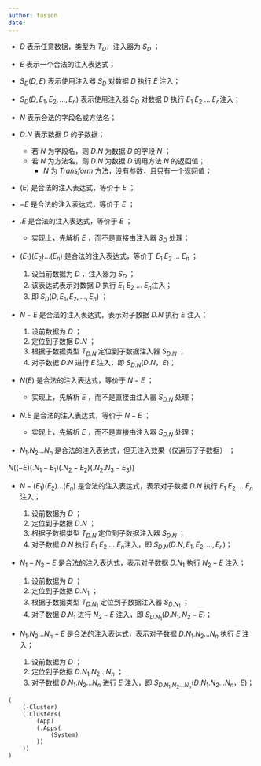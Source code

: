 ```yaml
---
author: fasion
date:
---
```


- $D$ 表示任意数据，类型为 $T_D$，注入器为 $S_D$ ；
- $E$ 表示一个合法的注入表达式；
- $S_D(D, E)$ 表示使用注入器 $S_D$ 对数据 $D$ 执行 $E$ 注入；
- $S_D(D, E_1, E_2, …, E_n)$ 表示使用注入器 $S_D$ 对数据 $D$ 执行 $E_1$  $E_2$ … $E_n$注入；
- $N$ 表示合法的字段名或方法名；
- $D.N$ 表示数据 $D$ 的子数据；
  - 若 $N$ 为字段名，则 $D.N$ 为数据 $D$ 的字段 $N$ ；
  - 若 $N$ 为方法名，则 $D.N$ 为数据 $D$ 调用方法 $N$ 的返回值；
    - $N$ 为 *Transform* 方法，没有参数，且只有一个返回值；

- $(E)$ 是合法的注入表达式，等价于 $E$ ；
- $-E$ 是合法的注入表达式，等价于 $E$ ；
- $.E$ 是合法的注入表达式，等价于 $E$ ；
  - 实现上，先解析 $E$ ，而不是直接由注入器 $S_D$ 处理；
- $(E_1)(E_2)…(E_n)$ 是合法的注入表达式，等价于  $E_1$  $E_2$ … $E_n$ ；
  1. 设当前数据为 $D$ ，注入器为 $S_D$ ；
  2. 该表达式表示对数据 $D$ 执行 $E_1$  $E_2$ … $E_n$注入；
  3. 即 $S_D(D, E_1, E_2, …, E_n)$ ；

- $N-E$ 是合法的注入表达式，表示对子数据 $D.N$ 执行 $E$ 注入；
  1. 设前数据为 $D$ ；
  2. 定位到子数据 $D.N$ ；
  3. 根据子数据类型 $T_{D.N}$ 定位到子数据注入器 $S_{D.N}$ ；
  4. 对子数据 $D.N$ 进行 $E$ 注入，即 $S_{D.N}(D.N，E)$；
- $N(E)$ 是合法的注入表达式，等价于 $N-E$ ；
  - 实现上，先解析 $E$ ，而不是直接由注入器 $S_{D.N}$ 处理；

- $N.E$ 是合法的注入表达式，等价于 $N-E$ ；
  - 实现上，先解析 $E$ ，而不是直接由注入器 $S_{D.N}$ 处理；
- $N_1.N_2...N_n$ 是合法的注入表达式，但无注入效果（仅遍历了子数据） ；



$N((-E)(.N_1-E_1)(.N_2-E_2)(.N_2.N_3-E_3))$



- $N-(E_1)(E_2)…(E_n)$ 是合法的注入表达式，表示对子数据 $D.N$ 执行 $E_1$  $E_2$ … $E_n$注入；
  1. 设前数据为 $D$ ；
  2. 定位到子数据 $D.N$ ；
  3. 根据子数据类型 $T_{D.N}$ 定位到子数据注入器 $S_{D.N}$ ；
  4. 对子数据 $D.N$ 执行 $E_1$  $E_2$ … $E_n$注入，即  $S_{D.N}(D.N, E_1, E_2, …, E_n)$；
- $N_1-N_2-E$ 是合法的注入表达式，表示对子数据 $D.N_1$ 执行 $N_2-E$ 注入；
  1. 设前数据为 $D$ ；
  2. 定位到子数据 $D.N_1$ ；
  3. 根据子数据类型 $T_{D.N_1}$ 定位到子数据注入器 $S_{D.N_1}$ ；
  4. 对子数据 $D.N_1$ 进行 $N_2-E$ 注入，即 $S_{D.N_1}(D.N_1, N_2-E)$；

- $N_1.N_2...N_n-E$ 是合法的注入表达式，表示对子数据 $D.N_1.N_2...N_n$ 执行 $E$ 注入；
  1. 设前数据为 $D$ ；
  2. 定位到子数据 $D.N_1.N_2…N_n$ ；
  3. 对子数据 $D.N_1.N_2...N_n$ 进行 $E$ 注入，即 $S_{D.N_1.N_2...N_n}(D.N_1.N_2...N_n，E)$；

```text
(
	(-Cluster)
	(.Clusters(
		(App)
		(.Apps(
			(System)
		))
	))
)
```

